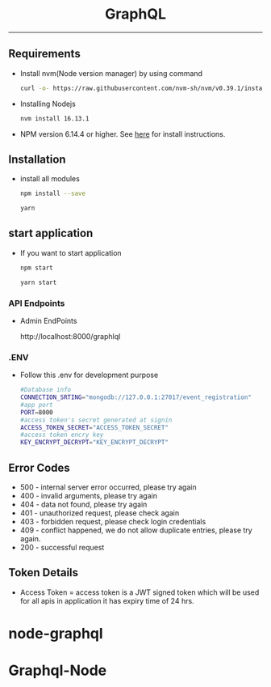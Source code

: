 <h1 align="center">
  	<span>GraphQL</span>
</h1>

---

## Requirements

-   Install nvm(Node version manager) by using command
    ```sh
    curl -o- https://raw.githubusercontent.com/nvm-sh/nvm/v0.39.1/install.sh | bash
    ```
-   Installing Nodejs
    ```sh
    nvm install 16.13.1
    ```
-   NPM version 6.14.4 or higher. See [here](https://www.npmjs.com/get-npm) for install instructions.
   

## Installation


-   install all modules

    ```sh
    npm install --save
    ```

    ```sh
    yarn
    ```
    

## start application

-   If you want to start application

    ```sh
    npm start
    ```

    ```sh
    yarn start
    ```
### API Endpoints

-  Admin EndPoints

    http://localhost:8000/graphlql

### .ENV

- Follow this .env for development purpose
    ```sh
    #Database info
    CONNECTION_SRTING="mongodb://127.0.0.1:27017/event_registration"
    #app port
    PORT=8000
    #access token's secret generated at signin
    ACCESS_TOKEN_SECRET="ACCESS_TOKEN_SECRET"
    #access token encry key
    KEY_ENCRYPT_DECRYPT="KEY_ENCRYPT_DECRYPT"
    ```

## Error Codes

- 500 - internal server error occurred, please try again
- 400 - invalid arguments, please try again
- 404 - data not found, please try again
- 401 - unauthorized request, please check again
- 403 - forbidden request, please check login credentials
- 409 - conflict happened, we do not allow duplicate entries, please try   again.
- 200 - successful request

## Token Details

- Access Token = access token is a JWT signed token which will be used for all apis in application it has expiry time of 24 hrs.
# node-graphql
# Graphql-Node
